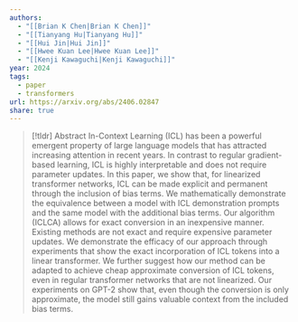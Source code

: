 ```yaml
---
authors:
  - "[[Brian K Chen|Brian K Chen]]"
  - "[[Tianyang Hu|Tianyang Hu]]"
  - "[[Hui Jin|Hui Jin]]"
  - "[[Hwee Kuan Lee|Hwee Kuan Lee]]"
  - "[[Kenji Kawaguchi|Kenji Kawaguchi]]"
year: 2024
tags:
  - paper
  - transformers
url: https://arxiv.org/abs/2406.02847
share: true
---
```

> [!tldr] Abstract
> In-Context Learning (ICL) has been a powerful emergent property of large language models that has attracted increasing attention in recent years. In contrast to regular gradient-based learning, ICL is highly interpretable and does not require parameter updates. In this paper, we show that, for linearized transformer networks, ICL can be made explicit and permanent through the inclusion of bias terms. We mathematically demonstrate the equivalence between a model with ICL demonstration prompts and the same model with the additional bias terms. Our algorithm (ICLCA) allows for exact conversion in an inexpensive manner. Existing methods are not exact and require expensive parameter updates. We demonstrate the efficacy of our approach through experiments that show the exact incorporation of ICL tokens into a linear transformer. We further suggest how our method can be adapted to achieve cheap approximate conversion of ICL tokens, even in regular transformer networks that are not linearized. Our experiments on GPT-2 show that, even though the conversion is only approximate, the model still gains valuable context from the included bias terms.


